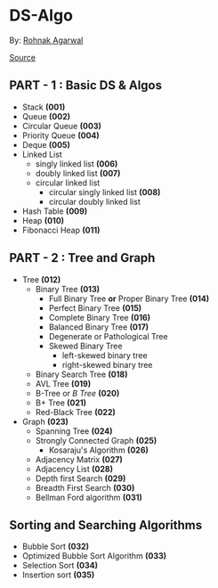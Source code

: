 # DS-Algo

By: [Rohnak Agarwal](https://rrka79wal.herokuapp.com/)

[Source](https://www.programiz.com/dsa)

## PART - 1 : Basic DS & Algos

* Stack **(001)**
* Queue **(002)**
* Circular Queue **(003)**
* Priority Queue **(004)**
* Deque **(005)**
* Linked List
  * singly linked list **(006)**
  * doubly linked list **(007)**
  * circular linked list
    * circular singly linked list **(008)**
    * circular doubly linked list
* Hash Table **(009)**
* Heap **(010)**
* Fibonacci Heap **(011)**

## PART - 2 : Tree and Graph

* Tree **(012)**
  * Binary Tree **(013)**
    * Full Binary Tree **or** Proper Binary Tree **(014)**
    * Perfect Binary Tree **(015)**
    * Complete Binary Tree **(016)**
    * Balanced Binary Tree **(017)**
    * Degenerate or Pathological Tree
    * Skewed Binary Tree
      * left-skewed binary tree
      * right-skewed binary tree
  * Binary Search Tree **(018)**
  * AVL Tree **(019)**
  * B-Tree or *B Tree* **(020)**
  * B+ Tree **(021)**
  * Red-Black Tree **(022)**
* Graph **(023)**
  * Spanning Tree **(024)**
  * Strongly Connected Graph **(025)**
    * Kosaraju's Algorithm **(026)**
  * Adjacency Matrix **(027)**
  * Adjacency List **(028)**
  * Depth first Search **(029)**
  * Breadth First Search **(030)**
  * Bellman Ford algorithm **(031)**

## Sorting and Searching Algorithms

* Bubble Sort **(032)**
* Optimized Bubble Sort Algorithm **(033)**
* Selection Sort **(034)**
* Insertion sort **(035)**
